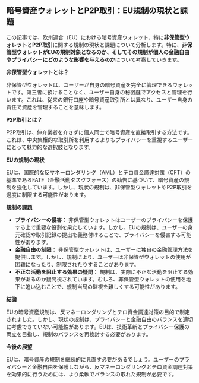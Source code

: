 ## 暗号資産ウォレットとP2P取引：EU規制の現状と課題

この記事では、欧州連合（EU）における暗号資産ウォレット、特に**非保管型ウォレット**と**P2P取引**に関する規制の現状と課題について分析します。特に、**非保管型ウォレットがEUの規制対象となるのか、そしてその規制が個人の金融自由やプライバシーにどのような影響を与えるのか**について考察していきます。

**非保管型ウォレットとは？**

非保管型ウォレットは、ユーザーが自身の暗号資産を完全に管理できるウォレットです。第三者に預けることなく、ユーザー自身の秘密鍵でアクセスと管理を行います。これは、従来の銀行口座や暗号資産取引所とは異なり、ユーザー自身の責任で資産を管理することを意味します。

**P2P取引とは？**

P2P取引は、仲介業者を介さずに個人同士で暗号資産を直接取引する方法です。これは、中央集権的な取引所を利用するよりもプライバシーを重視するユーザーにとって魅力的な選択肢となります。

**EUの規制の現状**

EUは、国際的な反マネーロンダリング（AML）とテロ資金調達対策（CFT）の基準であるFATF（金融活動タスクフォース）の勧告に基づいて、暗号資産の規制を強化しています。しかし、現状の規制は、非保管型ウォレットやP2P取引を過度に制限する可能性があります。

**規制の課題**

* **プライバシーの侵害：** 非保管型ウォレットはユーザーのプライバシーを保護する上で重要な役割を果たしています。しかし、EUの規制は、ユーザーの身元確認や取引記録の提出を義務付けることで、プライバシーを侵害する可能性があります。
* **金融自由の制限：** 非保管型ウォレットは、ユーザーに独自の金融管理方法を提供します。しかし、規制により、ユーザーは非保管型ウォレットの使用が困難になったり、制限されたりすることがあります。
* **不正な活動を阻止する効果の疑問：** 規制は、実際に不正な活動を阻止する効果があるのか疑問視されています。むしろ、非保管型ウォレットの使用を地下に追い込むことで、規制当局の監視を難しくする可能性があります。

**結論**

EUの暗号資産規制は、反マネーロンダリングとテロ資金調達対策の目的で制定されました。しかし、現状の規制は、プライバシーと金融自由のバランスを適切に考慮できていない可能性があります。EUは、技術革新とプライバシー保護の両立を目指し、規制のバランスを再検討する必要があります。

**今後の展望**

EUは、暗号資産の規制を継続的に見直す必要があるでしょう。ユーザーのプライバシーと金融自由を保護しながら、反マネーロンダリングとテロ資金調達対策を効果的に行うためには、より柔軟でバランスの取れた規制が必要です。
